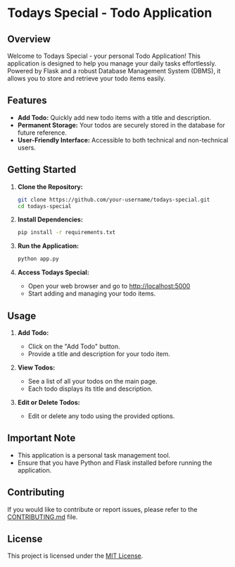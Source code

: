 # Todays Special - Todo Application

## Overview

Welcome to Todays Special - your personal Todo Application! This application is designed to help you manage your daily tasks effortlessly. Powered by Flask and a robust Database Management System (DBMS), it allows you to store and retrieve your todo items easily.

## Features

- **Add Todo:** Quickly add new todo items with a title and description.
- **Permanent Storage:** Your todos are securely stored in the database for future reference.
- **User-Friendly Interface:** Accessible to both technical and non-technical users.

## Getting Started

1. **Clone the Repository:**
    ```bash
    git clone https://github.com/your-username/todays-special.git
    cd todays-special
    ```

2. **Install Dependencies:**
    ```bash
    pip install -r requirements.txt
    ```

3. **Run the Application:**
    ```bash
    python app.py
    ```

4. **Access Todays Special:**
    - Open your web browser and go to [http://localhost:5000](http://localhost:5000)
    - Start adding and managing your todo items.

## Usage

1. **Add Todo:**
    - Click on the "Add Todo" button.
    - Provide a title and description for your todo item.

2. **View Todos:**
    - See a list of all your todos on the main page.
    - Each todo displays its title and description.

3. **Edit or Delete Todos:**
    - Edit or delete any todo using the provided options.

## Important Note

- This application is a personal task management tool.
- Ensure that you have Python and Flask installed before running the application.

## Contributing

If you would like to contribute or report issues, please refer to the [CONTRIBUTING.md](CONTRIBUTING.md) file.

## License

This project is licensed under the [MIT License](LICENSE).
